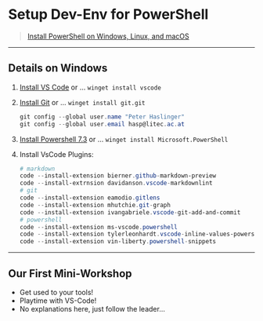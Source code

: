 # Setup Dev-Env for PowerShell

> [Install PowerShell on Windows, Linux, and macOS](https://learn.microsoft.com/en-us/powershell/scripting/install/installing-powershell?view=powershell-7.3)

---

## Details on Windows

1. [Install VS Code](https://code.visualstudio.com/Download) or ... `winget install vscode`
2. [Install Git](https://git-scm.com/downloads) or ... `winget install git.git`

   ```powershell
   git config --global user.name "Peter Haslinger"
   git config --global user.email hasp@litec.ac.at
   ```

3. [Install Powershell 7.3](https://learn.microsoft.com/en-us/powershell/scripting/install/installing-powershell?view=powershell-7.3) or ... `winget install Microsoft.PowerShell`
4. Install VsCode Plugins:

   ```powershell
   # markdown
   code --install-extension bierner.github-markdown-preview
   code --install-extrnsion davidanson.vscode-markdownlint
   # git
   code --install-extension eamodio.gitlens
   code --install-extension mhutchie.git-graph
   code --install-extension ivangabriele.vscode-git-add-and-commit
   # powershell
   code --install-extension ms-vscode.powershell
   code --install-extension tylerleonhardt.vscode-inline-values-powershell
   code --install-extension vin-liberty.powershell-snippets
   ```

---

## Our First Mini-Workshop

- Get used to your tools!
- Playtime with VS-Code!
- No explanations here, just follow the leader...

